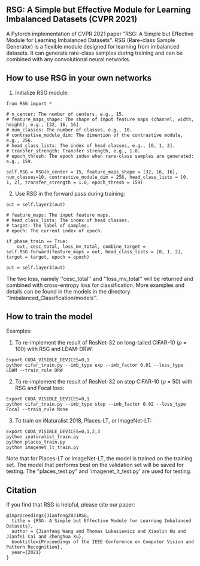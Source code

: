 ## RSG: A Simple but Effective Module for Learning Imbalanced Datasets (CVPR 2021)

A Pytorch implementation of CVPR 2021 paper "RSG: A Simple but Effective Module for Learning Imbalanced Datasets". RSG (Rare-class Sample Generator) is a flexible module 
designed for learning from imbalanced datasets. It can generate rare-class samples during training and can be combined with any convolutional neural networks.

How to use RSG in your own networks
-----------------
1. Initialize RSG module:

```
from RSG import *

# n_center: The number of centers, e.g., 15.
# feature_maps_shape: The shape of input feature maps (channel, width, height), e.g., [32, 16, 16].
# num_classes: The number of classes, e.g., 10.
# contrastive_module_dim: The dimention of the contrastive module, e.g., 256.
# head_class_lists: The index of head classes, e.g., [0, 1, 2].
# transfer_strength: Transfer strength, e.g., 1.0.
# epoch_thresh: The epoch index when rare-class samples are generated: e.g., 159.

self.RSG = RSG(n_center = 15, feature_maps_shape = [32, 16, 16], num_classes=10, contrastive_module_dim = 256, head_class_lists = [0, 1, 2], transfer_strength = 1.0, epoch_thresh = 159)

```

2. Use RSG in the forward pass during training:

```
out = self.layer2(out)

# feature_maps: The input feature maps.
# head_class_lists: The index of head classes.
# target: The label of samples.
# epoch: The current index of epoch.

if phase_train == True:
    out, cesc_total, loss_mv_total, combine_target = self.RSG.forward(feature_maps = out, head_class_lists = [0, 1, 2], target = target, epoch = epoch)
    
out = self.layer3(out) 

```

The two loss, namely ''cesc_total'' and ''loss_mv_total'' will be returned and combined with cross-entropy loss for classification. More examples and details can be found in the models in the directory ''Imbalanced_Classification/models''.

How to train the model
-----------------
Examples:

1. To re-implement the result of ResNet-32 on long-tailed CIFAR-10 ($\rho$ = 100) with RSG and LDAM-DRW:

```
Export CUDA_VISIBLE_DEVICES=0,1
python cifar_train.py --imb_type exp --imb_factor 0.01 --loss_type LDAM --train_rule DRW
```

2. To re-implement the result of ResNet-32 on step CIFAR-10 ($\rho$ = 50) with RSG and Focal loss:

```
Export CUDA_VISIBLE_DEVICES=0,1
python cifar_train.py --imb_type step --imb_factor 0.02 --loss_type Focal --train_rule None
```

3. To train on iNaturalist 2018, Places-LT, or ImageNet-LT:

```
Export CUDA_VISIBLE_DEVICES=0,1,2,3
python inaturalist_train.py
python places_train.py
python imagenet_lt_train.py
```
Note that for Places-LT or ImageNet-LT, the model is trained on the training set. The model that performs best on the validation set will be saved for testing.
The "places_test.py" and 'imagenet_lt_test.py' are used for testing.


Citation
-----------------

If you find that RSG is helpful, please cite our paper: 

```
@inproceedings{Jianfeng2021RSG,
  title = {RSG: A Simple but Effective Module for Learning Imbalanced Datasets},
  author = {Jianfeng Wang and Thomas Lukasiewicz and Xiaolin Hu and Jianfei Cai and Zhenghua Xu},
  booktitle={Proceedings of the IEEE Conference on Computer Vision and Pattern Recognition},
  year={2021}
}
```
